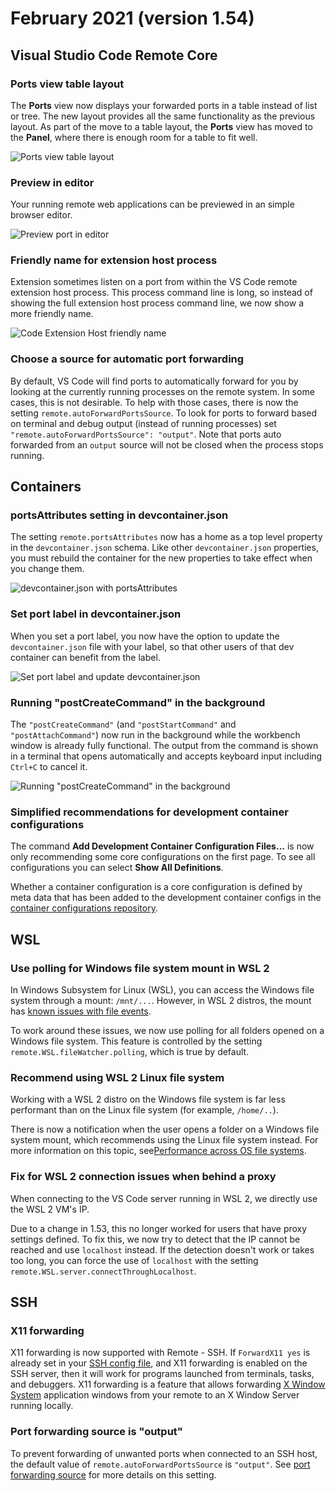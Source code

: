 # February 2021 (version 1.54)

## Visual Studio Code Remote Core

### Ports view table layout

The **Ports** view now displays your forwarded ports in a table instead of list or tree. The new layout provides all the same functionality as the previous layout. As part of the move to a table layout, the **Ports** view has moved to the **Panel**, where there is enough room for a table to fit well.

![Ports view table layout](images/1_54/ports-view-table.gif)

### Preview in editor

Your running remote web applications can be previewed in an simple browser editor.

![Preview port in editor](images/1_54/preview-port-in-editor.gif)

### Friendly name for extension host process

Extension sometimes listen on a port from within the VS Code remote extension host process. This process command line is long, so instead of showing the full extension host process command line, we now show a more friendly name.

![Code Extension Host friendly name](images/1_54/ports-extension-host-process.png)

### Choose a source for automatic port forwarding

By default, VS Code will find ports to automatically forward for you by looking at the currently running processes on the remote system. In some cases, this is not desirable. To help with those cases, there is now the setting `remote.autoForwardPortsSource`. To look for ports to forward based on terminal and debug output (instead of running processes) set `"remote.autoForwardPortsSource": "output"`. Note that ports auto forwarded from an `output` source will not be closed when the process stops running.

## Containers

### portsAttributes setting in devcontainer.json

The setting `remote.portsAttributes` now has a home as a top level property in the `devcontainer.json` schema. Like other `devcontainer.json` properties, you must rebuild the container for the new properties to take effect when you change them.

![devcontainer.json with portsAttributes](images/1_54/ports-attributes-devcontainer-json.png)

### Set port label in devcontainer.json

When you set a port label, you now have the option to update the `devcontainer.json` file with your label, so that other users of that dev container can benefit from the label.

![Set port label and update devcontainer.json](images/1_54/set-port-label-devcontainer.gif)

### Running "postCreateCommand" in the background

The `"postCreateCommand"` (and `"postStartCommand"` and `"postAttachCommand"`) now run in the background while the workbench window is already fully functional. The output from the command is shown in a terminal that opens automatically and accepts keyboard input including `Ctrl+C` to cancel it.

![Running `"postCreateCommand"` in the background](images/1_54/postcreate-in-background.gif)

### Simplified recommendations for development container configurations

The command **Add Development Container Configuration Files...** is now only recommending some core configurations on the first page. To see all configurations you can select **Show All Definitions**.

Whether a container configuration is a core configuration is defined by meta data that has been added to the development container configs in the [container configurations repository](https://github.com/microsoft/vscode-dev-containers).

## WSL

### Use polling for Windows file system mount in WSL 2

In Windows Subsystem for Linux (WSL), you can access the Windows file system through a mount: `/mnt/...`. However, in WSL 2 distros, the mount has [known issues with file events](https://github.com/microsoft/WSL/issues/).

To work around these issues, we now use polling for all folders opened on a Windows file system. This feature is controlled by the setting `remote.WSL.fileWatcher.polling`, which is true by default.

### Recommend using WSL 2 Linux file system

Working with a WSL 2 distro on the Windows file system is far less performant than on the Linux file system (for example, `/home/..`).

There is now a notification when the user opens a folder on a Windows file system mount, which recommends using the Linux file system instead. For more information on this topic, see[Performance across OS file systems](https://docs.microsoft.com/windows/wsl/compare-versions#performance-across-os-file-systems).

### Fix for WSL 2 connection issues when behind a proxy

When connecting to the VS Code server running in WSL 2, we directly use the WSL 2 VM's IP.

Due to a change in 1.53, this no longer worked for users that have proxy settings defined. To fix this, we now try to detect that the IP cannot be reached and use `localhost` instead. If the detection doesn't work or takes too long, you can force the use of `localhost` with the setting `remote.WSL.server.connectThroughLocalhost`.

## SSH

### X11 forwarding

X11 forwarding is now supported with Remote - SSH. If `ForwardX11 yes` is already set in your [SSH config file](https://man7.org/linux/man-pages/man5/ssh_config.5.html), and X11 forwarding is enabled on the SSH server, then it will work for programs launched from terminals, tasks, and debuggers. X11 forwarding is a feature that allows forwarding [X Window System](http://www.opengroup.org/tech/desktop/x-window-system/) application windows from your remote to an X Window Server running locally.

### Port forwarding source is "output"

To prevent forwarding of unwanted ports when connected to an SSH host, the default value of `remote.autoForwardPortsSource` is `"output"`. See [port forwarding source](#choose-a-source-for-automatic-port-forwarding) for more details on this setting.
